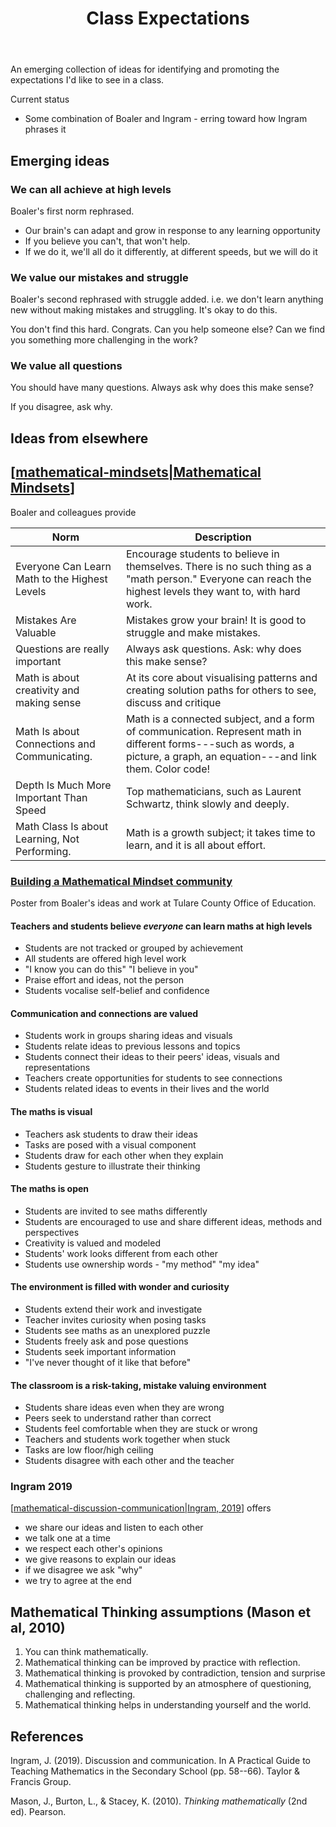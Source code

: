﻿---
tags: teaching, teaching-implementation
title: Class Expectations
type: note
---
An emerging collection of ideas for identifying and promoting the expectations I'd like to see in a class.

Current status

- Some combination of Boaler and Ingram - erring toward how Ingram phrases it

## Emerging ideas

### We can all achieve at high levels 

Boaler's first norm rephrased.

- Our brain's can adapt and grow in response to any learning opportunity
- If you believe you can't, that won't help.
- If we do it, we'll all do it differently, at different speeds, but we will do it

### We value our mistakes and struggle

Boaler's second rephrased with struggle added. i.e. we don't learn anything new without making mistakes and struggling. It's okay to do this.

You don't find this hard. Congrats. Can you help someone else? Can we find you something more challenging in the work?

### We value all questions

You should have many questions. Always ask why does this make sense?

If you disagree, ask why.

## Ideas from elsewhere

## [[mathematical-mindsets|Mathematical Mindsets]] 

Boaler and colleagues provide

| Norm | Description |
| --- |  --- |
| Everyone Can Learn Math to the Highest Levels | Encourage students to believe in themselves. There is no such thing as a "math person." Everyone can reach the highest levels they want to, with hard work. |
| Mistakes Are Valuable | Mistakes grow your brain! It is good to struggle and make mistakes. |
| Questions are really important | Always ask questions. Ask: why does this make sense? |
| Math is about creativity and making sense | At its core about visualising patterns and creating solution paths for others to see, discuss and critique |
| Math Is about Connections and Communicating. | Math is a connected subject, and a form of communication. Represent math in different forms---such as words, a picture, a graph, an equation---and link them. Color code! |
| Depth Is Much More Important Than Speed | Top mathematicians, such as Laurent Schwartz, think slowly and deeply. |
| Math Class Is about Learning, Not Performing. | Math is a growth subject; it takes time to learn, and it is all about effort. |

### [Building a Mathematical Mindset community](https://www.youcubed.org/wp-content/uploads/2017/03/Mindset-card-with-logo.pdf)

Poster from Boaler's ideas and work at Tulare County Office of Education.

#### Teachers and students believe _everyone_ can learn maths at high levels

- Students are not tracked or grouped by achievement 
- All students are offered high level work 
- "I know you can do this" "I believe in you" 
- Praise effort and ideas, not the person
- Students vocalise self-belief and confidence

#### Communication and connections are valued

- Students work in groups sharing ideas and visuals
- Students relate ideas to previous lessons and topics 
- Students connect their ideas to their peers' ideas, visuals and representations
- Teachers create opportunities for students to see connections 
- Students related ideas to events in their lives and the world

#### The maths is visual

- Teachers ask students to draw their ideas 
- Tasks are posed with a visual component 
- Students draw for each other when they explain 
- Students gesture to illustrate their thinking 

#### The maths is open 

- Students are invited to see maths differently 
- Students are encouraged to use and share different ideas, methods and perspectives 
- Creativity is valued and modeled 
- Students' work looks different from each other 
- Students use ownership words - "my method" "my idea" 

#### The environment is filled with wonder and curiosity 

- Students extend their work and investigate 
- Teacher invites curiosity when posing tasks
- Students see maths as an unexplored puzzle 
- Students freely ask and pose questions 
- Students seek important information 
- "I've never thought of it like that before"

#### The classroom is a risk-taking, mistake valuing environment

- Students share ideas even when they are wrong 
- Peers seek to understand rather than correct 
- Students feel comfortable when they are stuck or wrong 
- Teachers and students work together when stuck 
- Tasks are low floor/high ceiling 
- Students disagree with each other and the teacher

### Ingram 2019

[[mathematical-discussion-communication|Ingram, 2019]] offers

-   we share our ideas and listen to each other
-   we talk one at a time
-   we respect each other's opinions
-   we give reasons to explain our ideas
-   if we disagree we ask "why"
-   we try to agree at the end

## Mathematical Thinking assumptions (Mason et al, 2010)

1. You can think mathematically. 
2. Mathematical thinking can be improved by practice with reflection. 
3. Mathematical thinking is provoked by contradiction, tension and surprise 
4. Mathematical thinking is supported by an atmosphere of questioning, challenging and reflecting. 
5. Mathematical thinking helps in understanding yourself and the world.

## References

Ingram, J. (2019). Discussion and communication. In A Practical Guide to Teaching Mathematics in the Secondary School (pp. 58--66). Taylor & Francis Group.

Mason, J., Burton, L., & Stacey, K. (2010). *Thinking mathematically* (2nd ed). Pearson.

[//begin]: # "Autogenerated link references for markdown compatibility"
[mathematical-mindsets|Mathematical Mindsets]: mathematical-mindsets "Mathematical mindsets"
[mathematical-discussion-communication|Ingram, 2019]: mathematical-discussion-communication "Mathematical discussion and communication (in the classroom)"
[//end]: # "Autogenerated link references"